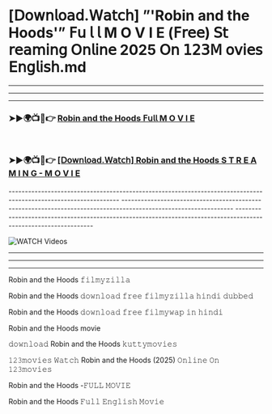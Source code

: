 # [𝖣𝗈𝗐𝗇𝗅𝗈𝖺𝖽.𝖶𝖺𝗍𝖼𝗁] ”'Robin and the Hoods'” 𝖥𝗎 𝗅 𝗅  M O V I E (𝖥𝗋𝖾𝖾) 𝖲𝗍 𝗋𝖾𝖺𝗆𝗂𝗇𝗀 𝖮𝗇𝗅𝗂𝗇𝖾 2025 𝖮𝗇 𝟣𝟤𝟥𝖬 𝗈𝗏𝗂𝖾𝗌 𝖤𝗇𝗀𝗅𝗂𝗌𝗁.md

----------------------------------------------------------------------------------------------------------------
----------------------------------------------------------------------------------------------------------------
----------------------------------------------------------------------------------------------------------------

<h3>➤►🌍📺📱👉 <a href="https://movieone3.web.app/">Robin and the Hoods 𝖥𝗎𝗅𝗅  M O V I E</a></h3><br>

<h3>➤►🌍📺📱👉 <a href="https://movieone5.web.app/">[𝖣𝗈𝗐𝗇𝗅𝗈𝖺𝖽.𝖶𝖺𝗍𝖼𝗁] Robin and the Hoods S T R E A M I N G - M O V I E</a></h3>
</div>
----------------------------------------------------------------------------------------------------------------
----------------------------------------------------------------------------------------------------------------
----------------------------------------------------------------------------------------------------------------

<a href="https://movieone4.web.app/" rel="nofollow" data-target="animated-image.originalLink"><img src="https://camo.githubusercontent.com/8a4f000d20f83aca3bf7ec5f350d767afa0574a8a352519fd8cfa583a6f93a33/68747470733a2f2f692e696d6775722e636f6d2f644a486b345a712e676966" alt="WATCH Videos" data-canonical-src="https://i.imgur.com/dJHk4Zq.gif" style="max-width: 100%; display: inline-block;" data-target="animated-image.originalImage"></a>

----------------------------------------------------------------------------------------------------------------
----------------------------------------------------------------------------------------------------------------
-------------------------------------------------------------------------------

Robin and the Hoods 𝚏𝚒𝚕𝚖𝚢𝚣𝚒𝚕𝚕𝚊

Robin and the Hoods 𝚍𝚘𝚠𝚗𝚕𝚘𝚊𝚍 𝚏𝚛𝚎𝚎 𝚏𝚒𝚕𝚖𝚢𝚣𝚒𝚕𝚕𝚊 𝚑𝚒𝚗𝚍𝚒 𝚍𝚞𝚋𝚋𝚎𝚍

Robin and the Hoods 𝚍𝚘𝚠𝚗𝚕𝚘𝚊𝚍 𝚏𝚛𝚎𝚎 𝚏𝚒𝚕𝚖𝚢𝚠𝚊𝚙 𝚒𝚗 𝚑𝚒𝚗𝚍𝚒

Robin and the Hoods movie

𝚍𝚘𝚠𝚗𝚕𝚘𝚊𝚍 Robin and the Hoods 𝚔𝚞𝚝𝚝𝚢𝚖𝚘𝚟𝚒𝚎𝚜

𝟷𝟸𝟹𝚖𝚘𝚟𝚒𝚎𝚜 𝚆𝚊𝚝𝚌𝚑 Robin and the Hoods (2025) 𝙾𝚗𝚕𝚒𝚗𝚎 𝙾𝚗 𝟷𝟸𝟹𝚖𝚘𝚟𝚒𝚎𝚜

Robin and the Hoods -𝙵𝚄𝙻𝙻 𝙼𝙾𝚅𝙸𝙴

Robin and the Hoods 𝙵𝚞𝚕𝚕 𝙴𝚗𝚐𝚕𝚒𝚜𝚑 𝙼𝚘𝚟𝚒𝚎
